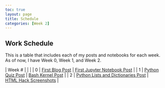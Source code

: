 ```yaml
---
toc: true
layout: page
title: Schedule
categories: [Week 2]
---
```


## Work Schedule

This is a table that includes each of my posts and notebooks for each week. As of now, I have Week 0, Week 1, and Week 2.

| Week # |  |  |
| 0 | [First Blog Post](https://ryanhaki.github.io/APCSPwebPage/markdown/week_0/2022/08/22/My-First-post.html) | [First Jupyter Notebook Post](https://ryanhaki.github.io/APCSPwebPage/week_0/2022/08/22/first-notebook.html) |
| 1 | [Python Quiz Post](https://ryanhaki.github.io/APCSPwebPage/week_1/2022/08/26/Python-Quiz.html) | [Bash Kernel Post](https://ryanhaki.github.io/APCSPwebPage/2022/09/02/bashnotebook.html) |
| 2 | [Python Lists and Dictionaries Post](https://ryanhaki.github.io/APCSPwebPage/week_2/2022/08/29/python_lists.html) | [HTML Hack Screenshots]() |